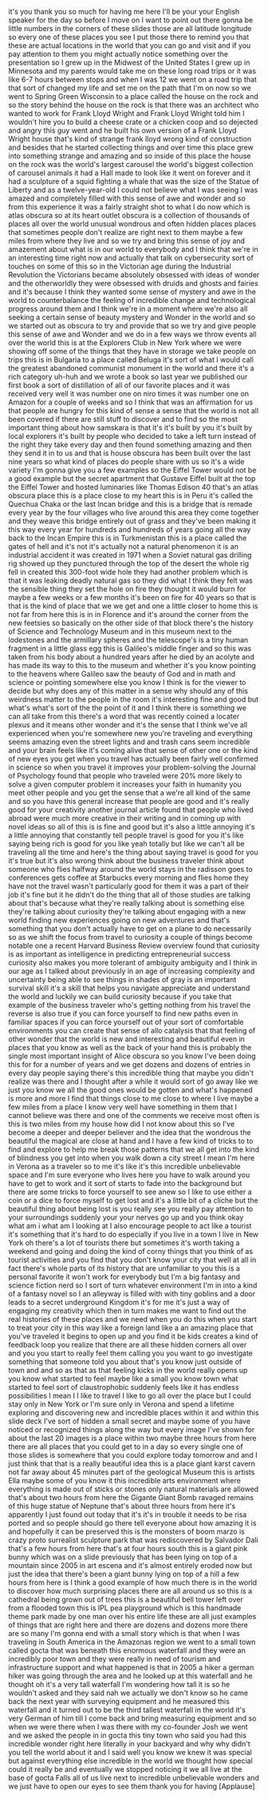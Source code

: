 
it&#39;s
you
thank you so much for having me here
I&#39;ll be your your English speaker for
the day so before I move on I want to
point out there gonna be little numbers
in the corners of these slides those are
all latitude longitude so every one of
these places you see I put those there
to remind you that these are actual
locations in the world that you can go
and visit and if you pay attention to
them you might actually notice something
over the presentation so I grew up in
the Midwest of the United States I grew
up in Minnesota and my parents would
take me on these long road trips or it
was like 6-7 hours between stops and
when I was 12 we went on a road trip
that that sort of changed my life and
set me on the path that I&#39;m on now so we
went to Spring Green Wisconsin to a
place called the house on the rock and
so the story behind the house on the
rock is that there was an architect who
wanted to work for Frank Lloyd Wright
and Frank Lloyd Wright told him I
wouldn&#39;t hire you to build a cheese
crate or a chicken coop and so dejected
and angry this guy went and he built his
own version of a Frank Lloyd Wright
house that&#39;s kind of strange frank lloyd
wrong kind of construction and besides
that he started collecting things and
over time this place grew into something
strange and amazing and so inside of
this place the house on the rock was the
world&#39;s largest carousel the world&#39;s
biggest collection of carousel animals
it had a Hall made to look like it went
on forever and it had a sculpture of a
squid fighting a whale that was the size
of the Statue of Liberty and as a
twelve-year-old
I could not believe what I was seeing I
was amazed and completely filled with
this sense of awe and wonder and so from
this experience it was a fairly straight
shot to what I do now which is atlas
obscura so at its heart outlet obscura
is a collection of thousands of places
all over the world
unusual wondrous and often hidden places
places that sometimes people don&#39;t
realize are right next to them maybe a
few miles from where they live and so we
try and
bring this sense of joy and amazement
about what is in our world to everybody
and I think that we&#39;re in an interesting
time right now and actually that talk on
cybersecurity sort of touches on some of
this so in the Victorian age during the
Industrial Revolution the Victorians
became absolutely obsessed with ideas of
wonder and the otherworldly they were
obsessed with druids and ghosts and
fairies and it&#39;s because I think they
wanted some sense of mystery and awe in
the world to counterbalance the feeling
of incredible change and technological
progress around them and I think we&#39;re
in a moment where we&#39;re also all seeking
a certain sense of beauty mystery and
Wonder in the world and so we started
out as obscura to try and provide that
so we try and give people this sense of
awe and Wonder and we do in a few ways
we throw events all over the world this
is at the Explorers Club in New York
where we were showing off some of the
things that they have in storage we take
people on trips this is in Bulgaria to a
place called Beluga it&#39;s sort of what I
would call the greatest abandoned
communist monument in the world and
there it&#39;s a rich category uh-huh and we
wrote a book so last year we published
our first book a sort of distillation of
all of our favorite places and it was
received very well it was number one on
niro times it was number one on Amazon
for a couple of weeks and so I think
that was an affirmation for us that
people are hungry for this kind of sense
a sense that the world is not all been
covered if there are still stuff to
discover and to find so the most
important thing about how samskara is
that it&#39;s it&#39;s built by you it&#39;s built
by local explorers it&#39;s built by people
who decided to take a left turn instead
of the right they take every day and
then found something amazing and then
they send it in to us and that is house
obscura has been built over the last
nine years so what kind of places do
people share with us so it&#39;s a wide
variety I&#39;m gonna give you a few
examples so the Eiffel Tower would not
be a good example but the secret
apartment that Gustave Eiffel built at
the top
the Eiffel Tower and hosted luminaries
like Thomas Edison 40 that&#39;s an atlas
obscura place this is a place close to
my heart this is in Peru it&#39;s called the
Quechua Chaka or the last Incan bridge
and this is a bridge that is remade
every year by the four villages who live
around this area they come together and
they weave this bridge entirely out of
grass and they&#39;ve been making it this
way every year for hundreds and hundreds
of years going all the way back to the
Incan Empire this is in Turkmenistan
this is a place called the gates of hell
and it&#39;s not it&#39;s actually not a natural
phenomenon it is an industrial accident
it was created in 1971 when a Soviet
natural gas drilling rig showed up they
punctured through the top of the desert
the whole rig fell in created this
300-foot wide hole they had another
problem which is that it was leaking
deadly natural gas so they did what I
think they felt was the sensible thing
they set the hole on fire they thought
it would burn for maybe a few weeks or a
few months it&#39;s been on fire for 40
years so that is that is the kind of
place that we we get and one a little
closer to home
this is not far from here this is in in
Florence and it&#39;s around the corner from
the new feetsies so basically on the
other side of that block there&#39;s the
history of Science and Technology Museum
and in this museum next to the
lodestones and the armillary spheres and
the telescope&#39;s is a tiny human fragment
in a little glass egg
this is Galileo&#39;s middle finger and so
this was taken from his body about a
hundred years after he died by an
acolyte and has made its way to this to
the museum and whether it&#39;s you know
pointing to the heavens where Galileo
saw the beauty of God and in math and
science or pointing somewhere else you
know I think is for the viewer to decide
but why does any of this matter in a
sense why should any of this weirdness
matter to the people in the room it&#39;s
interesting fine and good but what&#39;s
what&#39;s sort of the the point of it and I
think there is something
we can all take from this there&#39;s a word
that was recently coined a locater
plexus and it means other wonder and
it&#39;s the sense that I think we&#39;ve all
experienced when you&#39;re somewhere new
you&#39;re traveling and everything seems
amazing even the street lights and and
trash cans seem incredible and your
brain feels like it&#39;s coming alive that
sense of other one or the kind of new
eyes you get when you travel has
actually been fairly well confirmed in
science so when you travel it improves
your problem-solving the Journal of
Psychology found that people who
traveled were 20% more likely to solve a
given computer problem it increases your
faith in humanity you meet other people
and you get the sense that a we&#39;re all
kind of the same and so you have this
general increase that people are good
and it&#39;s really good for your creativity
another journal article found that
people who lived abroad were much more
creative in their writing and in coming
up with novel ideas so all of this is is
fine and good but it&#39;s also a little
annoying it&#39;s a little annoying that
constantly tell people travel is good
for you it&#39;s like saying being rich is
good for you like yeah totally but like
we can&#39;t all be traveling all the time
and here&#39;s the thing about saying travel
is good for you it&#39;s true but it&#39;s also
wrong think about the business traveler
think about someone who flies halfway
around the world stays in the radisson
goes to conferences gets coffee at
Starbucks every morning and flies home
they have not the travel wasn&#39;t
particularly good for them it was a part
of their job it&#39;s fine but it he didn&#39;t
do the thing that all of those studies
are talking about that&#39;s because what
they&#39;re really talking about is
something else they&#39;re talking about
curiosity they&#39;re talking about engaging
with a new world finding new experiences
going on new adventures and that&#39;s
something that you don&#39;t actually have
to get on a plane to do necessarily so
as we shift the focus from travel to
curiosity a couple of things become
notable one a recent Harvard Business
Review
overview found that curiosity is as
important as intelligence in predicting
entrepreneurial success curiosity also
makes you more tolerant of ambiguity
ambiguity and I think in our age as I
talked about previously in an age of
increasing complexity and uncertainty
being able to see things in shades of
gray is an important survival skill it&#39;s
a skill that helps you navigate
appreciate and understand the world and
luckily we can build curiosity because
if you take that example of the business
traveler who&#39;s getting nothing from his
travel the reverse is also true if you
can force yourself to find new paths
even in familiar spaces if you can force
yourself out of your sort of comfortable
environments you can create that sense
of allo catalysis that that feeling of
other wonder that the world is new and
interesting and beautiful even in places
that you know as well as the back of
your hand this is probably the single
most important insight of Alice obscura
so you know I&#39;ve been doing this for for
a number of years and we get dozens and
dozens of entries in every day people
saying there&#39;s this incredible thing
that maybe you didn&#39;t realize was there
and I thought after a while it would
sort of go away like we just you know we
all the good ones would be gotten and
what&#39;s happened is more and more I find
that things close to me close to where I
live maybe a few miles from a place I
know very well have something in them
that I cannot believe was there and one
of the comments we receive most often is
this is two miles from my house how did
I not know about this so I&#39;ve become a
deeper and deeper believer and the idea
that the wondrous the beautiful the
magical are close at hand and I have a
few kind of tricks to to find and
explore to help me break those patterns
that we all get into the kind of
blindness you get into when you walk
down a city street I mean I&#39;m here in
Verona as a traveler so to me it&#39;s like
it&#39;s this incredible unbelievable space
and I&#39;m sure everyone who lives here you
have to walk around you have to get to
work and it sort of starts to fade into
the background but there are some tricks
to
force yourself to see anew so I like to
use either a coin or a dice to force
myself to get lost and it&#39;s a little bit
of a cliche but the beautiful thing
about being lost is you really see you
really pay attention to your
surroundings suddenly your your nerves
go up and you think okay what am i what
am I looking at
I also encourage people to act like a
tourist it&#39;s something that it&#39;s hard to
do especially if you live in a town I
live in New York oh there&#39;s a lot of
tourists there but sometimes it&#39;s worth
taking a weekend and going and doing the
kind of corny things that you think of
as tourist activities and you find that
you don&#39;t know your city that well at
all in fact there&#39;s whole parts of its
history that are unfamiliar to you this
is a personal favorite it won&#39;t work for
everybody but I&#39;m a big fantasy and
science fiction nerd so I sort of turn
whatever environment I&#39;m in into a kind
of a fantasy novel so I an alleyway is
filled with with tiny goblins and a door
leads to a secret underground Kingdom
it&#39;s for me it&#39;s just a way of engaging
my creativity which then in turn makes
me want to find out the real histories
of these places and we need when you do
this when you start to treat your city
in this way like a foreign land like a
an amazing place that you&#39;ve traveled it
begins to open up and you find it be
kids creates a kind of feedback loop you
realize that there are all these hidden
corners all over and you you start to
really feel them calling you you want to
go investigate something that someone
told you about that&#39;s you know just
outside of town and and so as that as
that feeling kicks in the world really
opens up you know what started to feel
maybe like a small you know town what
started to feel sort of claustrophobic
suddenly feels like it has endless
possibilities I mean I I like to travel
I like to go all over the place but I
could stay only in New York or I&#39;m sure
only in Verona and spend a lifetime
exploring and discovering new and
incredible places within it and within
this slide deck I&#39;ve sort of hidden a
small secret and maybe some of you have
noticed or recognized things along the
way but every image I&#39;ve shown for about
the last 20 images is a place within
two maybe three hours from here there
are all places that you could get to in
a day so every single one of those
slides is somewhere that you could
explore today tomorrow and and I just
think that that is a really beautiful
idea this is a place
giant karst cavern not far away about 45
minutes part of the geological Museum
this is artists Ella maybe some of you
know it this incredible arts environment
where everything is made out of sticks
or stones only natural materials are
allowed that&#39;s about two hours from here
the Gigante Giant Bomb ravaged remains
of this huge statue of Neptune that&#39;s
about three hours from here it&#39;s
apparently I just found out today that
it&#39;s it&#39;s in trouble it needs to be risa
ported and so people should go there
tell everyone about how amazing it is
and hopefully it can be preserved this
is the monsters of boom marzo is crazy
proto surrealist sculpture park that was
rediscovered by Salvador Dali that&#39;s a
few hours from here that&#39;s at four hours
south this is a giant pink bunny which
was on a slide previously that has been
lying on top of a mountain since 2005 in
art escena and it&#39;s almost entirely
eroded now but just the idea that
there&#39;s been a giant bunny lying on top
of a hill a few hours from here is I
think a good example of how much there
is in the world to discover how much
surprising places there are all around
us so this is a cathedral being grown
out of trees this is a beautiful bell
tower left over from a flooded town
this is IPL pea playground which is this
handmade theme park made by one man over
his entire life these are all just
examples of things that are right here
and there are dozens and dozens more
there are so many I&#39;m gonna end with a
small story which is that when I was
traveling in South America in the
Amazonas region we went to a small town
called gocta that was beneath this
enormous waterfall and they were an
incredibly poor town and they were
really in need of tourism and
infrastructure support and what happened
is that in 2005
a hiker a german hiker was going through
the area and he looked up at this
waterfall and he thought oh it&#39;s a very
tall waterfall I&#39;m wondering how tall it
is so he wouldn&#39;t asked and they said
nah we actually we don&#39;t know so he came
back the next year with surveying
equipment and he measured this waterfall
and it turned out to be the third
tallest waterfall in the world
it&#39;s very German of him till I come back
and bring measuring equipment and so
when we were there when I was there with
my co-founder Josh we went and we asked
the people in in gocta this tiny town
who said you had this incredible wonder
right here literally in your backyard
and why why didn&#39;t you tell the world
about it and I said well you know we
knew it was special but against
everything else incredible in the world
we thought how special could it really
be and eventually we stopped noticing it
we all live at the base of gocta Falls
all of us live next to incredible
unbelievable wonders and we just have to
open our eyes to see them thank you for
having
[Applause]
